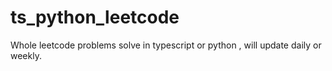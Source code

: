# ts_python_leetcode
Whole leetcode problems solve in typescript or python , will update daily or weekly.
